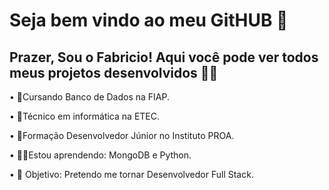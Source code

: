 <!--
### Hi there 👋
**FBmaia/FBmaia** is a ✨ _special_ ✨ repository because its `README.md` (this file) appears on your GitHub profile.

Here are some ideas to get you started:

- 🔭 I’m currently working on ...
- 🌱 I’m currently learning ...
- 👯 I’m looking to collaborate on ...
- 🤔 I’m looking for help with ...
- 💬 Ask me about ...
- 📫 How to reach me: ...
- 😄 Pronouns: ...
- ⚡ Fun fact: ...
-->

# Seja bem vindo ao meu GitHUB 👋

## Prazer, Sou o Fabricio! Aqui você pode ver todos meus projetos desenvolvidos 👨‍💻

• 🎒Cursando Banco de Dados na FIAP. 

• 🎒Técnico em informática na ETEC. 

• 💜Formação Desenvolvedor Júnior no Instituto PROA. 

• 👨‍💻Estou aprendendo: MongoDB e Python.

• 🎯 Objetivo: Pretendo me tornar Desenvolvedor Full Stack. 
